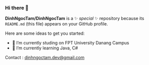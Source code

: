 ### Hi there 👋


**DinhNgocTam/DinhNgocTam** is a ✨ _special_ ✨ repository because its `README.md` (this file) appears on your GitHub profile.

Here are some ideas to get you started:

- 🔭 I’m currently studing on FPT University Danang Campus
- 🌱 I’m currently learning Java, C#

Contact : dinhngoctam.dev@gmail.com
